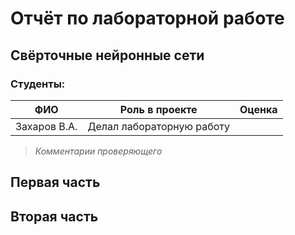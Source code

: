 # Отчёт по лабораторной работе
## Свёрточные нейронные сети

### Студенты: 

| ФИО       | Роль в проекте                     | Оценка       |
|-----------|------------------------------------|--------------|
| Захаров В.А. | Делал лабораторную работу |          |

> *Комментарии проверяющего*

## Первая часть

## Вторая часть
